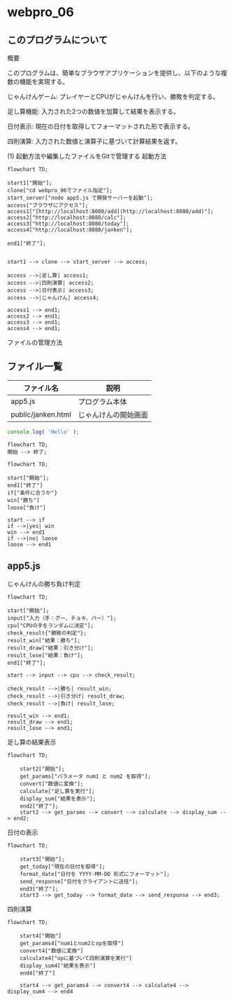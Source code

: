 # webpro_06

## このプログラムについて

概要

このプログラムは、簡単なブラウザアプリケーションを提供し、以下のような複数の機能を実現する。

じゃんけんゲーム: プレイヤーとCPUがじゃんけんを行い、勝敗を判定する。

足し算機能: 入力された2つの数値を加算して結果を表示する。

日付表示: 現在の日付を取得してフォーマットされた形で表示する。

四則演算: 入力された数値と演算子に基づいて計算結果を返す。

(1) 起動方法や編集したファイルをGitで管理する
起動方法
```mermaid
flowchart TD;

start1["開始"];
clone["cd webpro_06でファイル指定"];
start_server["node app5.js で開発サーバーを起動"];
access["ブラウザにアクセス"];
access1["[http://localhost:8080/add](http://localhost:8080/add)"];
access2["http://localhost:8080/calc"];
access3["http://localhost:8080/today"];
access4["http://localhost:8080/janken"];

end1["終了"];


start1 --> clone --> start_server --> access;

access -->|足し算| access1;
access -->|四則演算| access2;
access -->|日付表示| access3;
access -->|じゃんけん| access4;

access1 --> end1;
access2 --> end1;
access3 --> end1;
access4 --> end1;

```

ファイルの管理方法



## ファイル一覧

ファイル名 | 説明
-|-
app5.js | プログラム本体
public/janken.html | じゃんけんの開始画面


```javascript
console.log( 'Hello' );
```


```mermaid
flowchart TD;
開始 --> 終了;
```
```mermaid
flowchart TD;

start["開始"];
end1["終了"]
if{"条件に合うか"}
win["勝ち"]
loose["負け"]

start --> if
if -->|yes| win
win --> end1
if -->|no| loose
loose --> end1
```

## app5.js
じゃんけんの勝ち負け判定
```mermaid
flowchart TD;

start["開始"];
input["入力（手：グー、チョキ、パー）"];
cpu["CPUの手をランダムに決定"];
check_result{"勝敗の判定"};
result_win["結果：勝ち"];
result_draw["結果：引き分け"];
result_lose["結果：負け"];
end1["終了"];

start --> input --> cpu --> check_result;

check_result -->|勝ち| result_win;
check_result -->|引き分け| result_draw;
check_result -->|負け| result_lose;

result_win --> end1;
result_draw --> end1;
result_lose --> end1;
```

足し算の結果表示
```mermaid
flowchart TD;

    start2["開始"];
    get_params["パラメータ num1 と num2 を取得"];
    convert["数値に変換"];
    calculate["足し算を実行"];
    display_sum["結果を表示"];
    end2["終了"];
    start2 --> get_params --> convert --> calculate --> display_sum --> end2;
```
日付の表示
```mermaid
flowchart TD;

    start3["開始"];
    get_today["現在の日付を取得"];
    format_date["日付を YYYY-MM-DD 形式にフォーマット"];
    send_response["日付をクライアントに送信"];
    end3["終了"];
    start3 --> get_today --> format_date --> send_response --> end3;
```

四則演算
```mermaid
flowchart TD;

    start4["開始"]
    get_params4["num1とnum2とopを取得"]
    convert4["数値に変換"]
    calculate4["opに基づいて四則演算を実行"]
    display_sum4["結果を表示"]
    end4["終了"]
    
    start4 --> get_params4 --> convert4 --> calculate4 --> display_sum4 --> end4
```
